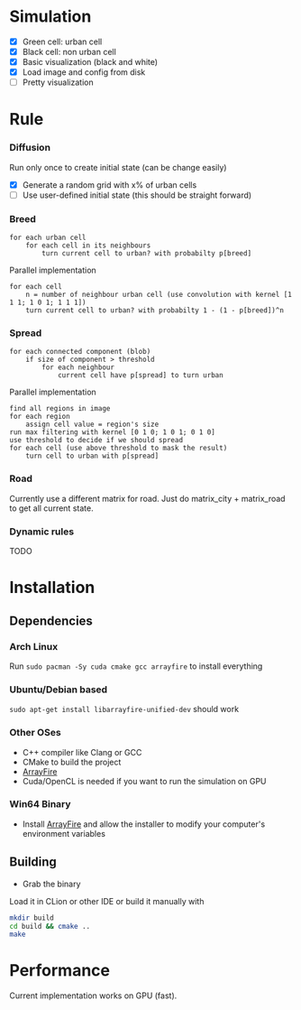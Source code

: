 

# Simulation
* [x] Green cell: urban cell
* [x] Black cell: non urban cell
* [x] Basic visualization (black and white)
* [x] Load image and config from disk
* [ ] Pretty visualization

# Rule
### Diffusion
Run only once to create initial state (can be change easily)
* [x] Generate a random grid with x% of urban cells
* [ ] Use user-defined initial state (this should be straight forward)

### Breed
```
for each urban cell
    for each cell in its neighbours
        turn current cell to urban? with probabilty p[breed]
```
Parallel implementation
```
for each cell
    n = number of neighbour urban cell (use convolution with kernel [1 1 1; 1 0 1; 1 1 1])
    turn current cell to urban? with probabilty 1 - (1 - p[breed])^n
```

### Spread
```
for each connected component (blob)
    if size of component > threshold
        for each neighbour
            current cell have p[spread] to turn urban
```
Parallel implementation
```
find all regions in image
for each region
    assign cell value = region's size
run max filtering with kernel [0 1 0; 1 0 1; 0 1 0]
use threshold to decide if we should spread
for each cell (use above threshold to mask the result)
    turn cell to urban with p[spread]
```

### Road
Currently use a different matrix for road. 
Just do matrix_city + matrix_road to get all current state.
### Dynamic rules
TODO

# Installation
## Dependencies
### Arch Linux
Run `sudo pacman -Sy cuda cmake gcc arrayfire` to install everything

### Ubuntu/Debian based
`sudo apt-get install libarrayfire-unified-dev` should work
### Other OSes
* C++ compiler like Clang or GCC
* CMake to build the project
* [ArrayFire](http://arrayfire.org/docs/installing.htm) 
* Cuda/OpenCL is needed if you want to run the simulation on GPU

### Win64 Binary
* Install [ArrayFire](https://arrayfire.com/download/) and allow the installer to modify your computer's environment variables
## Building
* Grab the binary

Load it in CLion or  other IDE or build it manually with
```bash
mkdir build 
cd build && cmake ..
make
```

# Performance
Current implementation works on GPU (fast).